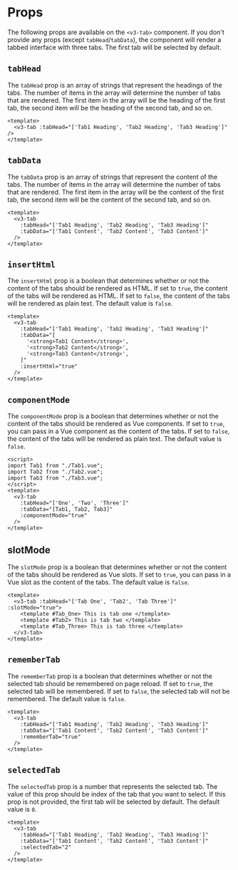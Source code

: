 # Props

The following props are available on the `<v3-tab>` component. If you don't provide any props (except `tabHead`/`tabData`), the component will render a tabbed interface with three tabs. The first tab will be selected by default.

## `tabHead` <Badge text="required" type="danger"/>

The `tabHead` prop is an array of strings that represent the headings of the tabs. The number of items in the array will determine the number of tabs that are rendered. The first item in the array will be the heading of the first tab, the second item will be the heading of the second tab, and so on.

```vue
<template>
  <v3-tab :tabHead="['Tab1 Heading', 'Tab2 Heading', 'Tab3 Heading']" />
</template>
```

## `tabData` <Badge text="required" type="danger"/>

The `tabData` prop is an array of strings that represent the content of the tabs. The number of items in the array will determine the number of tabs that are rendered. The first item in the array will be the content of the first tab, the second item will be the content of the second tab, and so on.

```vue
<template>
  <v3-tab
    :tabHead="['Tab1 Heading', 'Tab2 Heading', 'Tab3 Heading']"
    :tabData="['Tab1 Content', 'Tab2 Content', 'Tab3 Content']"
  />
</template>
```

## `insertHtml` <Badge text="optional" type="tip"/>

The `insertHtml` prop is a boolean that determines whether or not the content of the tabs should be rendered as HTML. If set to `true`, the content of the tabs will be rendered as HTML. If set to `false`, the content of the tabs will be rendered as plain text. The default value is `false`.

```vue
<template>
  <v3-tab
    :tabHead="['Tab1 Heading', 'Tab2 Heading', 'Tab3 Heading']"
    :tabData="[
      '<strong>Tab1 Content</strong>',
      '<strong>Tab2 Content</strong>',
      '<strong>Tab3 Content</strong>',
    ]"
    :insertHtml="true"
  />
</template>
```

## `componentMode` <Badge text="optional" type="tip"/>

The `componentMode` prop is a boolean that determines whether or not the content of the tabs should be rendered as Vue components. If set to `true`, you can pass in a Vue component as the content of the tabs. If set to `false`, the content of the tabs will be rendered as plain text. The default value is `false`.

```vue
<script>
import Tab1 from "./Tab1.vue";
import Tab2 from "./Tab2.vue";
import Tab3 from "./Tab3.vue";
</script>
<template>
  <v3-tab
    :tabHead="['One', 'Two', 'Three']"
    :tabData="[Tab1, Tab2, Tab3]"
    :componentMode="true"
  />
</template>
```

## slotMode <Badge text="optional" type="tip"/>

The `slotMode` prop is a boolean that determines whether or not the content of the tabs should be rendered as Vue slots. If set to `true`, you can pass in a Vue slot as the content of the tabs. The default value is `false`.

```vue
<template>
  <v3-tab :tabHead="['Tab One', 'Tab2', 'Tab Three']" :slotMode="true">
    <template #Tab_One> This is tab one </template>
    <template #Tab2> This is tab two </template>
    <template #Tab_Three> This is tab three </template>
  </v3-tab>
</template>
```

## `rememberTab` <Badge text="optional" type="tip"/>

The `rememberTab` prop is a boolean that determines whether or not the selected tab should be remembered on page reload. If set to `true`, the selected tab will be remembered. If set to `false`, the selected tab will not be remembered. The default value is `false`.

```vue
<template>
  <v3-tab
    :tabHead="['Tab1 Heading', 'Tab2 Heading', 'Tab3 Heading']"
    :tabData="['Tab1 Content', 'Tab2 Content', 'Tab3 Content']"
    :rememberTab="true"
  />
</template>
```

## `selectedTab` <Badge text="optional" type="tip"/>

The `selectedTab` prop is a number that represents the selected tab. The value of this prop should be index of the tab that you want to select. If this prop is not provided, the first tab will be selected by default. The default value is `0`.

```vue
<template>
  <v3-tab
    :tabHead="['Tab1 Heading', 'Tab2 Heading', 'Tab3 Heading']"
    :tabData="['Tab1 Content', 'Tab2 Content', 'Tab3 Content']"
    :selectedTab="2"
  />
</template>
```
